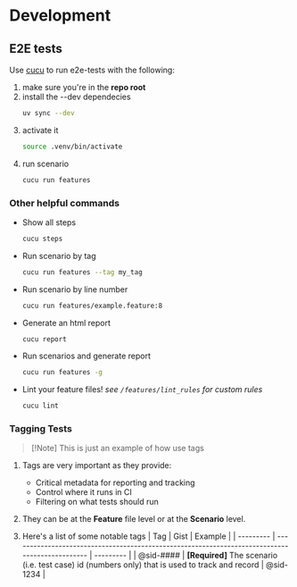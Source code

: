 <!-- your project readme here -->

# Development
## E2E tests
Use [cucu](https://pypi.org/project/cucu/) to run e2e-tests with the following:
1. make sure you're in the **repo root**
2. install the --dev dependecies
    ```sh
    uv sync --dev
    ```
3. activate it
    ```sh
    source .venv/bin/activate
    ```
4. run scenario
    ```sh
    cucu run features
    ```

### Other helpful commands

- Show all steps
    ```sh
    cucu steps
    ```
- Run scenario by tag
    ```sh
    cucu run features --tag my_tag
    ```
- Run scenario by line number
    ```sh
    cucu run features/example.feature:8
    ```
- Generate an html report
    ```sh
    cucu report
    ```
- Run scenarios and generate report
    ```sh
    cucu run features -g
    ```
- Lint your feature files!
    _see `/features/lint_rules` for custom rules_
    ```sh
    cucu lint
    ```

### Tagging Tests

> [!Note] This is just an example of how use tags

1. Tags are very important as they provide:

   - Critical metadata for reporting and tracking
   - Control where it runs in CI
   - Filtering on what tests should run

2. They can be at the **Feature** file level or at the **Scenario** level.

3. Here's a list of some notable tags
   | Tag       | Gist                                                                                            | Example   |
   | --------- | ----------------------------------------------------------------------------------------------- | --------- |
   | @sid-#### | **[Required]** The scenario (i.e. test case) id (numbers only) that is used to track and record | @sid-1234 |
